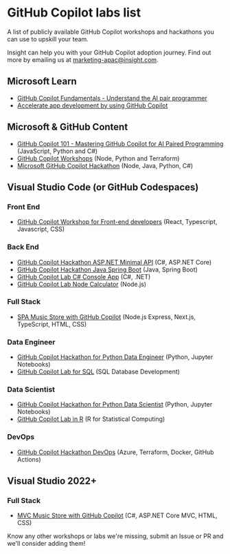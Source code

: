 # GitHub Copilot labs list

A list of publicly available GitHub Copilot workshops and hackathons you can use to upskill your team.

Insight can help you with your GitHub Copilot adoption journey. Find out more by emailing us at [marketing-apac@insight.com](mailto:marketing-apac@insight.com?Subject=GitHub%20Copilot%20Adoption%20Help).

## Microsoft Learn

- [GitHub Copilot Fundamentals - Understand the AI pair programmer](https://learn.microsoft.com/en-au/training/paths/copilot/)
- [Accelerate app development by using GitHub Copilot](https://learn.microsoft.com/en-us/training/paths/accelerate-app-development-using-github-copilot/)

## Microsoft & GitHub Content

- [GitHub Copilot 101 - Mastering GitHub Copilot for AI Paired Programming](https://github.com/microsoft/Mastering-GitHub-Copilot-for-Paired-Programming) (JavaScript, Python and C#)
- [GitHub Copilot Workshops](https://github.com/copilot-workshops) (Node, Python and Terraform)
- [Microsoft GitHub Copilot Hackathon](https://github.com/GitHub-Partner-Demo-Library/MicrosoftCopilotHackathon) (Node, Java, Python, C#)

## Visual Studio Code (or GitHub Codespaces)

### Front End

- [GitHub Copilot Workshop for Front-end developers](https://github.com/GitHub-Insight-ANZ-Lab/copilot-lab-weather-app-react) (React, Typescript, Javascript, CSS)

### Back End

- [GitHub Copilot Hackathon ASP.NET Minimal API](https://github.com/GitHub-Insight-ANZ-Lab/copilot-hackathon-minimal-api-csharp) (C#, ASP.NET Core)
- [GitHub Copilot Hackathon Java Spring Boot](https://github.com/GitHub-Insight-ANZ-Lab/copilot-hackathon-java-spring-boot) (Java, Spring Boot)
- [GitHub Copilot Lab C# Console App](https://github.com/GitHub-Insight-ANZ-Lab/copilot-lab-music-store-csharp-console) (C#, .NET)
- [GitHub Copilot Lab Node Calculator](https://github.com/GitHub-Insight-ANZ-Lab/copilot-node-calculator) (Node.js)

### Full Stack

- [SPA Music Store with GitHub Copilot](https://github.com/GitHub-Insight-ANZ-Lab/copilot-lab-music-store-typescript)  (Node.js Express, Next.js, TypeScript, HTML, CSS)

### Data Engineer

- [GitHub Copilot Hackathon for Python Data Engineer](https://github.com/GitHub-Insight-ANZ-Lab/copilot-hackathon-data-engineer-python) (Python, Jupyter Notebooks)
- [GitHub Copilot Lab for SQL](https://github.com/GitHub-Insight-ANZ-Lab/copilot-lab-sql) (SQL Database Development)

### Data Scientist

- [GitHub Copilot Hackathon for Python Data Scientist](https://github.com/GitHub-Insight-ANZ-Lab/copilot-hackathon-data-scientist-python) (Python, Jupyter Notebooks)
- [GitHub Copilot Lab in R](https://github.com/GitHub-Insight-ANZ-Lab/copilot-lab-r) (R for Statistical Computing)

### DevOps

- [GitHub Copilot Hackathon DevOps](https://github.com/GitHub-Insight-ANZ-Lab/copilot-hackathon-devops) (Azure, Terraform, Docker, GitHub Actions)

## Visual Studio 2022+

### Full Stack

- [MVC Music Store with GitHub Copilot](https://github.com/GitHub-Insight-ANZ-Lab/copilot-lab-music-store-csharp) (C#, ASP.NET Core MVC, HTML, CSS)

Know any other workshops or labs we're missing, submit an Issue or PR and we'll consider adding them!
